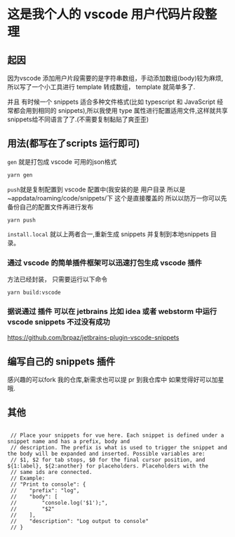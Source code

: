 # 这是我个人的 vscode 用户代码片段整理
 ## 起因
 因为vscode 添加用户片段需要的是字符串数组，手动添加数组(body)较为麻烦,所以写了一个小工具进行 template 转成数组， template 就简单多了.
 
 并且 有时候一个 snippets 适合多种文件格式(比如 typescript 和 JavaScript 经常都会用到相同的 snippets),所以我使用 type 属性进行配置适用文件,这样就共享snippets给不同语言了了.(不需要复制黏贴了爽歪歪)
 
 ##  用法(都写在了scripts 运行即可)
 
 `gen` 就是打包成 vscode 可用的json格式
 ```bash
 yarn gen 
 ```
 `push`就是复制配置到 vscode 配置中(我安装的是 用户目录 所以是 ~appdata/roaming/code/snippets/下 这个是直接覆盖的 所以以防万一你可以先备份自己的配置文件再进行发布
 ```
 yarn push
 ```
`install.local` 就以上两者合一,重新生成 snippets 并复制到本地snippets 目录。
### 通过 vscode 的简单插件框架可以迅速打包生成 vscode 插件
方法已经封装， 只需要运行以下命令
```
yarn build:vscode 
```
### 据说通过 插件 可以在 jetbrains 比如 idea 或者 webstorm 中运行 vscode snippets 不过没有成功
https://github.com/brpaz/jetbrains-plugin-vscode-snippets

 ## 编写自己的 snippets 插件
 感兴趣的可以fork 我的仓库,新需求也可以提 pr 到我仓库中
 如果觉得好可以加星哦.
 
 ## 其他
 
 ``` 
  
  // Place your snippets for vue here. Each snippet is defined under a snippet name and has a prefix, body and
  // description. The prefix is what is used to trigger the snippet and the body will be expanded and inserted. Possible variables are:
  // $1, $2 for tab stops, $0 for the final cursor position, and ${1:label}, ${2:another} for placeholders. Placeholders with the
  // same ids are connected.
  // Example:
  // "Print to console": {
  // 	"prefix": "log",
  // 	"body": [
  // 		"console.log('$1');",
  // 		"$2"
  // 	],
  // 	"description": "Log output to console"
  // }
```

